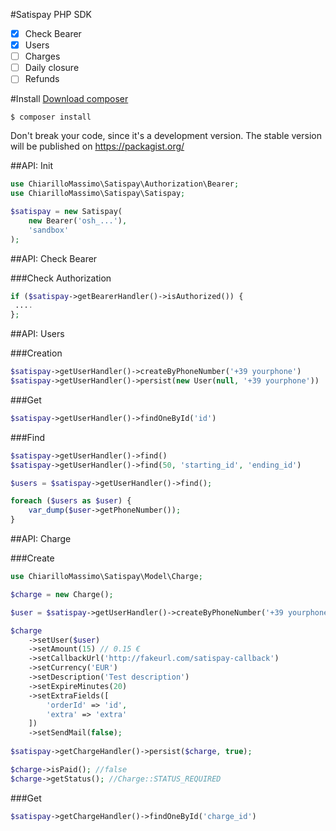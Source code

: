 #Satispay PHP SDK

- [X] Check Bearer
- [X] Users
- [ ] Charges
- [ ] Daily closure
- [ ] Refunds

#Install
[Download composer](https://getcomposer.org/download)

`$ composer install`

Don't break your code, since it's a development version. The stable version will be published on https://packagist.org/

##API: Init

```php
use ChiarilloMassimo\Satispay\Authorization\Bearer;
use ChiarilloMassimo\Satispay\Satispay;

$satispay = new Satispay(
    new Bearer('osh_...'),
    'sandbox'
);
```

##API: Check Bearer

###Check Authorization

```php
if ($satispay->getBearerHandler()->isAuthorized()) {
 ....
};
```

##API: Users

###Creation

```php
$satispay->getUserHandler()->createByPhoneNumber('+39 yourphone')
$satispay->getUserHandler()->persist(new User(null, '+39 yourphone'))
```

###Get

```php
$satispay->getUserHandler()->findOneById('id')
```

###Find

```php
$satispay->getUserHandler()->find()
$satispay->getUserHandler()->find(50, 'starting_id', 'ending_id')

$users = $satispay->getUserHandler()->find();

foreach ($users as $user) {
    var_dump($user->getPhoneNumber());
}
```

##API: Charge

###Create

```php
use ChiarilloMassimo\Satispay\Model\Charge;

$charge = new Charge();

$user = $satispay->getUserHandler()->createByPhoneNumber('+39 yourphone');

$charge
    ->setUser($user)
    ->setAmount(15) // 0.15 €
    ->setCallbackUrl('http://fakeurl.com/satispay-callback')
    ->setCurrency('EUR')
    ->setDescription('Test description')
    ->setExpireMinutes(20)
    ->setExtraFields([
        'orderId' => 'id',
        'extra' => 'extra'
    ])
    ->setSendMail(false);
    
$satispay->getChargeHandler()->persist($charge, true);

$charge->isPaid(); //false
$charge->getStatus(); //Charge::STATUS_REQUIRED
```

###Get

```php
$satispay->getChargeHandler()->findOneById('charge_id')
```
